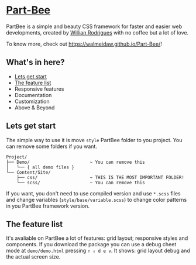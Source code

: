# [Part-Bee](https://walmeidaw.github.io/Part-Bee/)

PartBee is a simple and beauty CSS framework for faster and easier web developments, created by [Willian Rodrigues](http://twitter.com/walmeidaw) with no coffee but a lot of love.

To know more, check out https://walmeidaw.github.io/Part-Bee/!

## What's in here?

- [Lets get start](#lets-get-start)
- [The feature list](#the-feature-list)
- Responsive features
- Documentation
- Customization
- Above & Beyond

## Lets get start

The simple way to use it is move `style` PartBee folder to you project. You can remove some folders if you want.

```
Project/
├── Demo/                       ~ You can remove this
│   └── { all demo files }
└── Content/Site/
    ├── css/                    ~ THIS IS THE MOST IMPORTANT FOLDER!
    └── scss/                   ~ You can remove this
```

If you want, you don't need to use compiled version and use `*.scss` files and change variables (`style/base/variable.scss`) to change color patterns in you PartBee framework version.

## The feature list

It's avaliable on PartBee a lot of features: grid layout; responsive styles and components. If you download the package you can use a debug cheet mode at `demo/demo.html` pressing `↑ ↓ d e v`. It shows: grid layout debug and the actual screen size.
